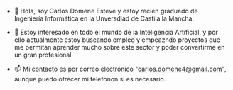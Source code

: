 - 👋 Hola, soy Carlos Domene Esteve y estoy recien graduado de Ingeniería Informática en la Unversdiad de Castila la Mancha.

- 👀 Estoy interesado en todo el mundo de la Inteligencia Artificial, y por ello actualmente estoy buscando empleo y empeazndo proyectos que me permitan aprender mucho sobre este sector
y poder convertirme en un gran profesional

- 📫 Mi contacto es por correo electrónico "carlos.domene4@gmail.com", aunque puedo ofrecer mi telefonon si es necesario.

<!---
Domene1997/Domene1997 is a ✨ special ✨ repository because its `README.md` (this file) appears on your GitHub profile.
You can click the Preview link to take a look at your changes.
--->
